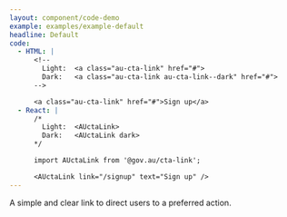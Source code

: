 ```yaml
---
layout: component/code-demo
example: examples/example-default
headline: Default
code:
  - HTML: |
      <!--
        Light:  <a class="au-cta-link" href="#">
        Dark:   <a class="au-cta-link au-cta-link--dark" href="#">
      -->

      <a class="au-cta-link" href="#">Sign up</a>
  - React: |
      /*
        Light:  <AUctaLink>
        Dark:   <AUctaLink dark>
      */

      import AUctaLink from '@gov.au/cta-link';

      <AUctaLink link="/signup" text="Sign up" />
---
```


A simple and clear link to direct users to a preferred action.
